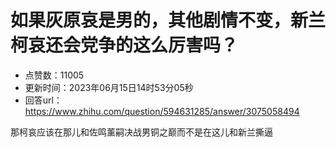# 如果灰原哀是男的，其他剧情不变，新兰柯哀还会党争的这么厉害吗？
- 点赞数：11005
- 更新时间：2023年06月15日14时53分05秒
- 回答url：https://www.zhihu.com/question/594631285/answer/3075058494
<body>
 <p data-pid="ugU17AFm">那柯哀应该在那儿和佐鸣薰嗣决战男铜之巅而不是在这儿和新兰撕逼</p>
</body>